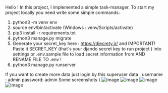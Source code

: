 Hello ! In this project, I implemented a simple task-manager.
To start my project locally you need write some simple commands:

1. python3 -m venv env
2. source env/bin/activate (Windows : venv/Scripts/activate)
3. pip3 install -r requirements.txt
4. python3 manage.py migrate
5. Generate your secret_key here : https://djecrety.ir/ and IMPORTANT! Paste it SECRET_KEY (that`s your djando secret key to run project ) into settings or .env.sample file to load secret information from AND RENAME FILE TO .env !
6. python3 manage.py runserver

If you want to create more data just login by this superuser data :
username : admin
password: admin
Some screenshots )
![image](https://user-images.githubusercontent.com/102595649/218552535-462f92e6-96eb-4e2d-b5f4-c54061177105.png)
![image](https://user-images.githubusercontent.com/102595649/218552654-360323df-c13a-4235-af23-397bc1e26fef.png)
![image](https://user-images.githubusercontent.com/102595649/218552724-71b8a278-0260-4a4a-a3af-212250c22635.png)
![image](https://user-images.githubusercontent.com/102595649/218552762-8e654ad6-adde-4b3e-bd99-313d25d36af7.png)
